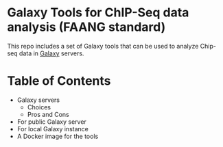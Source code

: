 Galaxy Tools for ChIP-Seq data analysis (FAANG standard)
========================================================

This repo includes a set of Galaxy tools that can be used to analyze Chip-seq data in [Galaxy](https://galaxyproject.org/) servers.


# Table of Contents <a name="toc" />

- Galaxy servers
	- Choices
	- Pros and Cons
- For public Galaxy server
- For local Galaxy instance
- A Docker image for the tools
